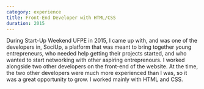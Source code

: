 ```yaml
---
category: experience
title: Front-End Developer with HTML/CSS
duration: 2015
---
```


During Start-Up Weekend UFPE in 2015, I came up with, and was one of the developers in, SociUp, a platform that was meant to bring together young entrepreneurs, who needed help getting their projects started, and who wanted to start networking with other aspiring entreprenours. I worked alongside two other developers on the front-end of the website. At the time, the two other developers were much more experienced than I was, so it was a great opportunity to grow. I worked mainly with HTML and CSS.